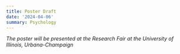 ```yaml
---
title: Poster Draft
date: '2024-04-06'
summary: Psychology 
---
```


*The poster will be presented at the Research Fair at the University of Illinois, Urbana-Champaign*
    

